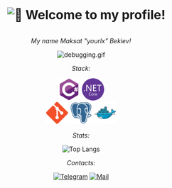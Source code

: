 <div id="user-content-toc" align="center">
  <ul>
    <summary>
      <h1 style="display: inline-block;">
        <img src="https://user-images.githubusercontent.com/42378118/110234147-e3259600-7f4e-11eb-95be-0c4047144dea.gif" width="30" height="30" alt="👋"> Welcome to my profile!
      </h1>
    </summary>
  </ul>
</div>

<div align="center">

*My name Maksat "yourlx" Bekiev!*

<img height="100" width="100" src="https://media.tenor.com/BYWKHPuT7YcAAAAi/discord-discordgifemoji.gif" alt="debugging.gif" />

*Stack:*

<img height="50" width="50" src="https://github.com/devicons/devicon/blob/1119b9f84c0290e0f0b38982099a2bd027a48bf1/icons/csharp/csharp-original.svg" alt="csharp" />
<img height="50" width="50" src="https://github.com/devicons/devicon/blob/1119b9f84c0290e0f0b38982099a2bd027a48bf1/icons/dotnetcore/dotnetcore-original.svg" alt="dotnet" />
<br>
<img height="50" width="50" src="https://github.com/devicons/devicon/blob/master/icons/git/git-original.svg" alt="git" />
<img height="50" width="50" src="https://github.com/devicons/devicon/blob/master/icons/postgresql/postgresql-plain.svg" alt="postgresql" />
<img height="50" width="50" src="https://github.com/devicons/devicon/blob/master/icons/docker/docker-original.svg" alt="docker" />

*Stats:*

![Top Langs](https://github-readme-stats-dosx001.vercel.app/api/top-langs/?username=yourlx&langs_count=10&title_color=fff&text_color=00e7ff&bg_color=151515&layout=compact&hide=cmake)

*Contacts:*

[![Telegram](https://img.shields.io/badge/telegram-black?style=for-the-badge&logo=telegram)](https://t.me/yourlx)
[![Mail](https://img.shields.io/badge/mail-black?style=for-the-badge&logo=gmail)](mailto:maxatbekiev@gmail.com)
<!-- [![LinkedIn](https://img.shields.io/badge/linkedin-black?style=for-the-badge&logo=linkedin)](https://www.linkedin.com/in/maksatbekiev/) -->

</div>
